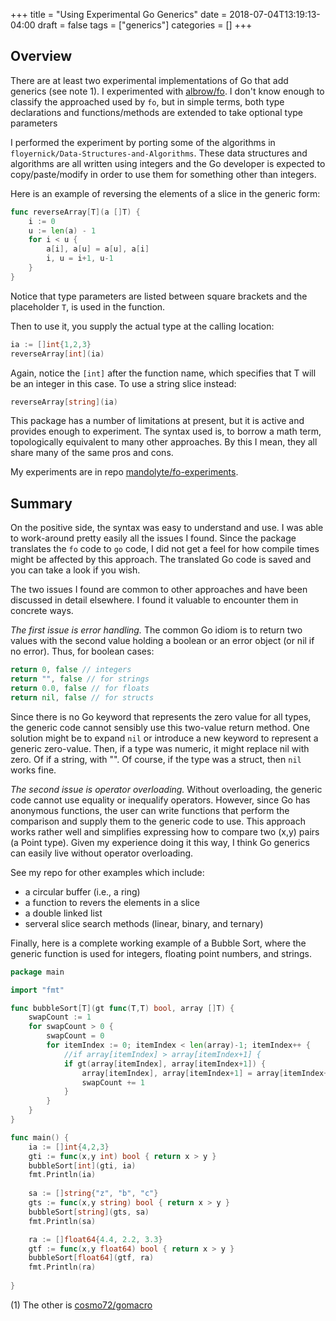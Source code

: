 +++
title = "Using Experimental Go Generics"
date = 2018-07-04T13:19:13-04:00
draft = false
tags = ["generics"]
categories = []
+++

## Overview

There are at least two experimental implementations of Go that add generics (see note 1). I experimented with
[albrow/fo](https://github.com/albrow/fo). I don't know enough to classify the approached used by `fo`, 
but in simple terms, both type declarations and functions/methods are extended to take optional type parameters

I performed the experiment by porting some of the algorithms in 
`floyernick/Data-Structures-and-Algorithms`. These data structures and algorithms are all written
using integers and the Go developer
is expected to copy/paste/modify in order to use them for something other than integers.

Here is an example of reversing the elements of a slice in the generic form:
```go
func reverseArray[T](a []T) {
	i := 0
	u := len(a) - 1
	for i < u {
		a[i], a[u] = a[u], a[i]
		i, u = i+1, u-1
	}
}
```

Notice that type parameters are listed between square brackets and the
placeholder `T`, is used in the function.


Then to use it, you supply the actual type at the calling location:
```go
ia := []int{1,2,3} 
reverseArray[int](ia)
```

Again, notice the `[int]` after the function name, which specifies that T will be
an integer in this case. To use a string slice instead:
```go
reverseArray[string](ia)
```

This package has a number of limitations at present, but it is active and provides
enough to experiment. The syntax used is, to borrow a math term, topologically 
equivalent to many other approaches. By this I mean, they all share many of the same
pros and cons.

My experiments are in repo [mandolyte/fo-experiments](https://github.com/mandolyte/fo-experiments).

## Summary

On the positive side, the syntax was easy to understand and use. I was able to work-around
pretty easily all the issues I found. Since the package translates the `fo` code to `go` code,
I did not get a feel for how compile times might be affected by this approach. The translated Go 
code is saved and you can take a look if you wish.

The two issues I found are common to other approaches and have been discussed in detail elsewhere.
I found it valuable to encounter them in concrete ways. 

*The first issue is error handling.* The common Go idiom is to return two values with the second
value holding a boolean or an error object (or nil if no error). Thus, for boolean cases:

```go
return 0, false // integers
return "", false // for strings
return 0.0, false // for floats
return nil, false // for structs
```

Since there is no Go keyword that represents the zero value for all types, the generic code
cannot sensibly use this two-value return method. 
One solution might be to expand `nil` or introduce a new keyword to represent a generic zero-value.
Then, if a type was numeric, it might replace nil with zero. Of if a
string, with "". Of course, if the type was a struct, then `nil` works fine.

*The second issue is operator overloading.* Without overloading, the generic code cannot
use equality or inequalify operators. However, since Go has anonymous functions, the user
can write functions that perform the comparison and supply them to the generic code to use.
This approach works rather well and simplifies expressing how to compare two (x,y) pairs
(a Point type). Given my experience doing it this way, I think Go generics can easily 
live without operator overloading.

See my repo for other examples which include: 

- a circular buffer (i.e., a ring)
- a function to revers the elements in a slice
- a double linked list
- serveral slice search methods (linear, binary, and ternary)

Finally, here is a complete working example of a Bubble Sort, where the generic function
is used for integers, floating point numbers, and strings.

```go
package main

import "fmt"

func bubbleSort[T](gt func(T,T) bool, array []T) {
	swapCount := 1
	for swapCount > 0 {
		swapCount = 0
		for itemIndex := 0; itemIndex < len(array)-1; itemIndex++ {
			//if array[itemIndex] > array[itemIndex+1] {
			if gt(array[itemIndex], array[itemIndex+1]) { 
				array[itemIndex], array[itemIndex+1] = array[itemIndex+1], array[itemIndex]
				swapCount += 1
			}
		}
	}
}

func main() {
	ia := []int{4,2,3} 
	gti := func(x,y int) bool { return x > y }
	bubbleSort[int](gti, ia)
	fmt.Println(ia)
	
	sa := []string{"z", "b", "c"}
	gts := func(x,y string) bool { return x > y }
	bubbleSort[string](gts, sa)
	fmt.Println(sa)

	ra := []float64{4.4, 2.2, 3.3}
	gtf := func(x,y float64) bool { return x > y }
	bubbleSort[float64](gtf, ra)
	fmt.Println(ra)
	
}
```
(1) The other is [cosmo72/gomacro](https://github.com/cosmos72/gomacro)
